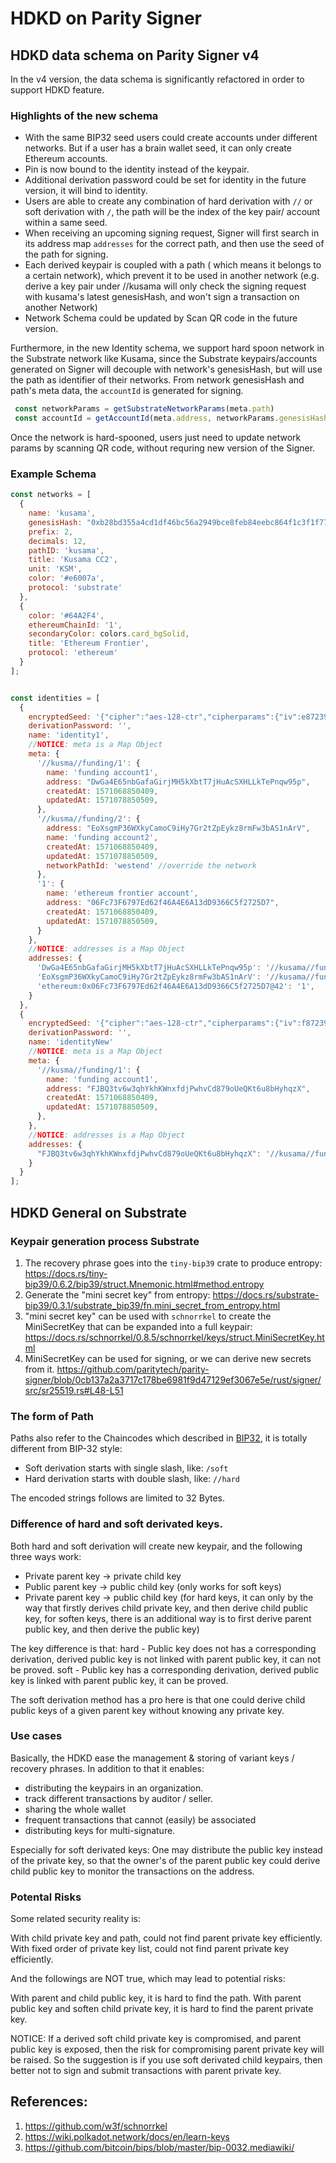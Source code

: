 # HDKD on Parity Signer

## HDKD data schema on Parity Signer v4

In the v4 version, the data schema is significantly refactored in order to support HDKD feature.

### Highlights of the new schema

* With the same BIP32 seed users could create accounts under different networks. But if a user has a brain wallet seed, it can only create Ethereum accounts. 
* Pin is now bound to the identity instead of the keypair.
* Additional derivation password could be set for identity in the future version, it will bind to identity.
* Users are able to create any combination of hard derivation with `//` or soft derivation with `/`, the path will be the index of the key pair/ account within a same seed.
* When receiving an upcoming signing request, Signer will first search in its address map `addresses` for the correct path, and then use the seed of the path for signing.
* Each derived keypair is coupled with a path ( which means it belongs to a certain network), which prevent it to be used in another network (e.g. derive a key pair under //kusama will only check the signing request with kusama's latest genesisHash, and won't sign a transaction on another Network)
* Network Schema could be updated by Scan QR code in the future version.

Furthermore, in the new Identity schema, we support hard spoon network in the Substrate network like Kusama, since the Substrate keypairs/accounts generated on Signer will decouple with network's genesisHash, but will use the path as identifier of their networks. From network genesisHash and path's meta data, the `accountId` is generated for signing.
```javascript
 const networkParams = getSubstrateNetworkParams(meta.path)
 const accountId = getAccountId(meta.address, networkParams.genesisHash)
```
Once the network is hard-spooned, users just need to update network params by scanning QR code, without requring new version of the Signer.

### Example Schema

```javascript
const networks = [
  {
    name: 'kusama',
    genesisHash: "0xb28bd355a4cd1df46bc56a2949bce8feb84eebc864f1c3f1f77668bd3b6559b3",
    prefix: 2,
    decimals: 12,
    pathID: 'kusama',
    title: 'Kusama CC2',
    unit: 'KSM',
    color: '#e6007a',
    protocol: 'substrate'
  },
  {
    color: '#64A2F4',
    ethereumChainId: '1',
    secondaryColor: colors.card_bgSolid,
    title: 'Ethereum Frontier',
    protocol: 'ethereum'
  }
];


const identities = [
  {
    encryptedSeed: '{"cipher":"aes-128-ctr","cipherparams":{"iv":e872394210984322432423,"cipherText":"a352dfg3g4245..."}}',
    derivationPassword: '',
    name: 'identity1',
    //NOTICE: meta is a Map Object
    meta: {
      '//kusma//funding/1': {
        name: 'funding account1',
        address: "DwGa4E65nbGafaGirjMH5kXbtT7jHuAcSXHLLkTePnqw95p",
        createdAt: 1571068850409,
        updatedAt: 1571078850509,
      },
      '//kusma//funding/2': {
        address: "EoXsgmP36WXkyCamoC9iHy7Gr2tZpEykz8rmFw3bAS1nArV",
        name: 'funding account2',
        createdAt: 1571068850409,
        updatedAt: 1571078850509,
        networkPathId: 'westend' //override the network
      },
      '1': {
        name: 'ethereum frontier account',
        address: "06Fc73F6797Ed62f46A4E6A13dD9366C5f2725D7",
        createdAt: 1571068850409,
        updatedAt: 1571078850509,
      }
    },
    //NOTICE: addresses is a Map Object
    addresses: {
      'DwGa4E65nbGafaGirjMH5kXbtT7jHuAcSXHLLkTePnqw95p': '//kusama//funding/1',
      'EoXsgmP36WXkyCamoC9iHy7Gr2tZpEykz8rmFw3bAS1nArV': '//kusama//funding/2',
      'ethereum:0x06Fc73F6797Ed62f46A4E6A13dD9366C5f2725D7@42': '1',
    }
  },
  {
    encryptedSeed: '{"cipher":"aes-128-ctr","cipherparams":{"iv":f872394210984322432423,"cipherText":"sad12343fdcdxa..."}}',
    derivationPassword: '',
    name: 'identityNew'
    //NOTICE: meta is a Map Object
    meta: {
      '//kusma//funding/1': {
        name: 'funding account1',
        address: "FJBQ3tv6w3qhYkhKWnxfdjPwhvCd879oUeQKt6u8bHyhqzX",
        createdAt: 1571068850409,
        updatedAt: 1571078850509,
      },
    },
    //NOTICE: addresses is a Map Object
    addresses: {
      "FJBQ3tv6w3qhYkhKWnxfdjPwhvCd879oUeQKt6u8bHyhqzX": '//kusama//funding/1',
    }
  }
];
```

## HDKD General on Substrate

### Keypair generation process Substrate

1. The recovery phrase goes into the `tiny-bip39` crate to produce entropy: https://docs.rs/tiny-bip39/0.6.2/bip39/struct.Mnemonic.html#method.entropy
2. Generate the "mini secret key" from entropy: https://docs.rs/substrate-bip39/0.3.1/substrate_bip39/fn.mini_secret_from_entropy.html
3. "mini secret key" can be used with `schnorrkel` to create the MiniSecretKey that can be expanded into a full keypair: https://docs.rs/schnorrkel/0.8.5/schnorrkel/keys/struct.MiniSecretKey.html
4. MiniSecretKey can be used for signing, or we can derive new secrets from it. https://github.com/paritytech/parity-signer/blob/0cb137a2a3717c178be6981f9d47129ef3067e5e/rust/signer/src/sr25519.rs#L48-L51

### The form of Path

Paths also refer to the Chaincodes which described in [BIP32](https://github.com/bitcoin/bips/blob/master/bip-0032.mediawiki/), it is totally different from BIP-32 style:
* Soft derivation starts with single slash, like: `/soft`
* Hard derivation starts with double slash, like: `//hard`

The encoded strings follows are limited to 32 Bytes.

### Difference of hard and soft derivated keys.

Both hard and soft derivation will create new keypair, and the following three ways work:

* Private parent key -> private child key
* Public parent key -> public child key (only works for soft keys)
* Private parent key -> public child key (for hard keys, it can only by the way that firstly derives child private key, and then derive child public key, for soften keys, there is an additional way is to first derive parent public key, and then derive the public key)

The key difference is that:
hard - Public key does not has a corresponding derivation, derived public key is not linked with parent public key, it can not be proved. 
soft - Public key has a corresponding derivation, derived public key is linked with parent public key, it can be proved. 

The soft derivation method has a pro here is that one could derive child public keys of a given parent key without knowing any private key.

### Use cases

Basically, the HDKD ease the management & storing of variant keys / recovery phrases. In addition to that it enables:

* distributing the keypairs in an organization.
* track different transactions by auditor / seller.
* sharing the whole wallet
* frequent transactions that cannot (easily) be associated
* distributing keys for multi-signature.

Especially for soft derivated keys:
One may distribute the public key instead of the private key, so that the owner's of the parent public key could derive child public key to monitor the transactions on the address.

### Potental Risks

Some related security reality is:

With child private key and path, could not find parent private key efficiently.
With fixed order of private key list, could not find parent private key efficiently.

And the followings are NOT true, which may lead to potential risks:

With parent and child public key, it is hard to find the path.
With parent public key and soften child private key, it is hard to find the parent private key.

NOTICE: If a derived soft child private key is compromised, and parent public key is exposed, then the risk for compromising parent private key will be raised. So the suggestion is if you use soft derivated child keypairs, then better not to sign and submit transactions with parent private key.

## References:
1. https://github.com/w3f/schnorrkel
2. https://wiki.polkadot.network/docs/en/learn-keys
3. https://github.com/bitcoin/bips/blob/master/bip-0032.mediawiki/

